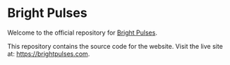 # Bright Pulses
Welcome to the official repository for [Bright Pulses](https://brightpulses.com). 

This repository contains the source code for the website. Visit the live site at: https://brightpulses.com.
